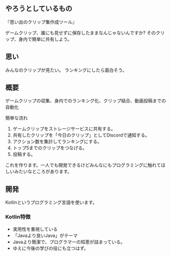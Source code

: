 ## やろうとしているもの

『思い出のクリップ集作成ツール』

ゲームクリップ、誰にも見せずに保存したままなんじゃないんですか?
そのクリップ、身内で簡単に共有しよう。

## 思い

みんなのクリップが見たい。
ランキングにしたら面白そう。

## 概要

ゲームクリップの収集、身内でのランキング化、クリップ結合、動画投稿までの自動化

簡単な流れ

1. ゲームクリップをストレージサービスに共有する。
2. 共有したクリップを「今日のクリップ」としてDiscordで通知する。
3. アクション数を集計してランキングにする。
4. トップ5までのクリップをつなげる。
5. 投稿する。

これを作ります。一人でも開発できるけどみんなにもプログラミングに触れてほしいみたいなところがあります。

## 開発
Kotlinというプログラミング言語を使います。

### Kotlin特徴
* 実用性を重視している
* 「Javaより良いJava」がテーマ
* Javaより簡潔で、プログラマーの知恵が詰まっている。
* ゆえに今後の学びの役にも立つはず。
